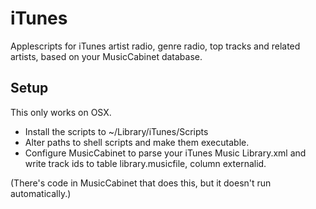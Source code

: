 iTunes
======

Applescripts for iTunes artist radio, genre radio, top tracks and related artists, based on your MusicCabinet database.

Setup
-----

This only works on OSX.

* Install the scripts to ~/Library/iTunes/Scripts
* Alter paths to shell scripts and make them executable.
* Configure MusicCabinet to parse your iTunes Music Library.xml and write track ids to table library.musicfile, column externalid.

(There's code in MusicCabinet that does this, but it doesn't run automatically.)

